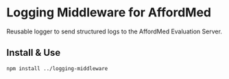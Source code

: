 # Logging Middleware for AffordMed

Reusable logger to send structured logs to the AffordMed Evaluation Server.

## Install & Use

```bash
npm install ../logging-middleware
